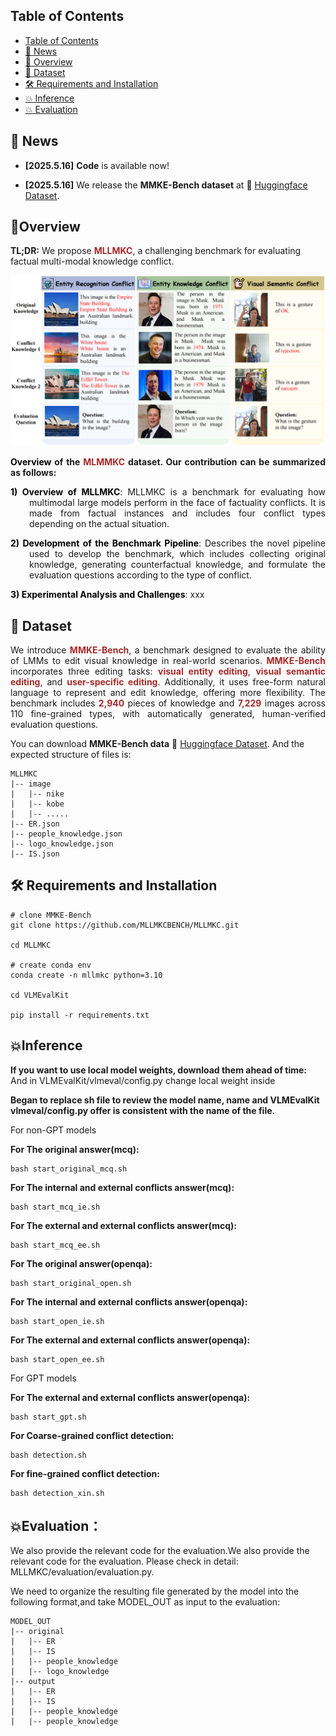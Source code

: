 ## Table of Contents

- [Table of Contents](#table-of-contents)
- [🔔 News](#-news)
- [🌟 Overview](#overview)
- [🤗 Dataset](#-dataset)
- [🛠️ Requirements and Installation](#️-requirements-and-installation)
- [💥 Inference](#training)
- [💥 Evaluation](#training)




## 🔔 News


* **[2025.5.16]**  **Code** is available now!

* **[2025.5.16]**  We release the **MMKE-Bench dataset** at 🤗 [Huggingface Dataset](https://huggingface.co/datasets/starjyf/MLLMKC-datasets).




## 🌟Overview

**TL;DR:** We propose <span style="color:brown">**MLLMKC**</span>, a challenging benchmark for evaluating factual multi-modal knowledge conflict.

<img src="figs\fig2.png" width="900px">

<p align="justify">
    <strong><span style="color:black">Overview</span> of the <span style="color:brown">MLMMKC</span> dataset. Our contribution can be summarized as follows:</strong>
</p>


<p align="justify" style="margin-left: 30px; text-indent: -30px;">
    <strong><span style="color:black">1) Overview of MLLMKC</span></strong>: 
    MLLMKC is a benchmark for evaluating how multimodal large models perform in the face of factuality conflicts. It is made from factual instances and includes four conflict types depending on the actual situation.
</p>


<p align="justify" style="margin-left: 30px; text-indent: -30px;">
    <strong><span style="color:black">2) Development of the Benchmark Pipeline</span></strong>: 
    Describes the novel pipeline used to develop the benchmark, which includes collecting original knowledge, generating counterfactual knowledge, and formulate the evaluation questions according to the type of conflict.
</p>


<p align="justify" style="margin-left: 30px; text-indent: -30px;">
    <strong><span style="color:black">3) Experimental Analysis and Challenges</span></strong>: 
    xxx
</p>

## 🤗 Dataset

<p align="justify">
We introduce <strong><span style="color:brown">MMKE-Bench</span></strong>, a benchmark designed to evaluate the ability of LMMs to edit visual knowledge in real-world scenarios. <strong><span style="color:brown">MMKE-Bench</span></strong> incorporates three editing tasks: <strong><span style="color:brown">visual entity editing</span></strong>, <strong><span style="color:brown">visual semantic editing</span></strong>, and <strong><span style="color:brown">user-specific editing</span></strong>. Additionally, it uses free-form natural language to represent and edit knowledge, offering more flexibility. The benchmark includes <strong><span style="color:brown">2,940</span></strong> pieces of knowledge and <strong><span style="color:brown">7,229</span></strong> images across 110 fine-grained types, with automatically generated, human-verified evaluation questions.
</p>


You can download **MMKE-Bench data** 🤗 [Huggingface Dataset](https://huggingface.co/datasets/starjyf/MLLMKC-datasets). And the expected structure of files is:

```text
MLLMKC
|-- image
|   |-- nike
|   |-- kobe
|   |-- .....
|-- ER.json
|-- people_knowledge.json
|-- logo_knowledge.json
|-- IS.json
```

## 🛠️ Requirements and Installation

```text
# clone MMKE-Bench
git clone https://github.com/MLLMKCBENCH/MLLMKC.git

cd MLLMKC

# create conda env
conda create -n mllmkc python=3.10

cd VLMEvalKit

pip install -r requirements.txt

```


## 💥Inference
**If you want to use local model weights, download them ahead of time:** And in VLMEvalKit/vlmeval/config.py change local weight inside

**Began to replace sh file to review the model name, name and VLMEvalKit vlmeval/config.py offer is consistent with the name of the file.**

For non-GPT models

**For The original answer(mcq):**
```shell
bash start_original_mcq.sh
```

**For The internal and external conflicts answer(mcq):**
```shell
bash start_mcq_ie.sh
```

**For The external and external conflicts answer(mcq):**
```shell
bash start_mcq_ee.sh
```

**For The original answer(openqa):**
```shell
bash start_original_open.sh
```

**For The internal and external conflicts answer(openqa):**
```shell
bash start_open_ie.sh
```

**For The external and external conflicts answer(openqa):**
```shell
bash start_open_ee.sh
```

For GPT models

**For The external and external conflicts answer(openqa):**
```shell
bash start_gpt.sh
```

**For Coarse-grained conflict detection:**
```shell
bash detection.sh
```
**For fine-grained conflict detection:**
```shell
bash detection_xin.sh
```

## 💥Evaluation：
We also provide the relevant code for the evaluation.We also provide the relevant code for the evaluation. Please check in detail: MLLMKC/evaluation/evaluation.py.

We need to organize the resulting file generated by the model into the following format,and take MODEL_OUT as input to the evaluation:

```text
MODEL_OUT
|-- original
|   |-- ER
|   |-- IS
|   |-- people_knowledge
|   |-- logo_knowledge
|-- output
|   |-- ER
|   |-- IS
|   |-- people_knowledge
|   |-- people_knowledge
```



    



